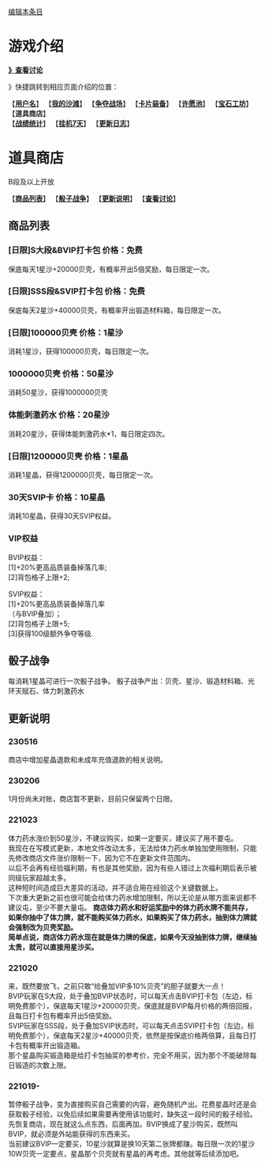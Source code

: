 [编辑本条目](https://github.com/GuguTown/Wiki/edit/main/shop.md)
# 游戏介绍
[**》查看讨论**](#讨论)   

》快捷跳转到相应页面介绍的位置：   

【[**用户名**](/function/首页.md)】 【[**我的沙滩**](/function/我的沙滩.md)】 【[**争夺战场**](/function/争夺战场.md)】 【[**卡片装备**](/function/卡片装备.md)】 【[**许愿池**](/function/许愿池.md)】 【[**宝石工坊**](/function/宝石工坊.md)】 【**道具商店**】   
【[**战绩统计**](/function/战绩统计.md)】 【[**挂机7天**](/function/挂机7天.md)】 【[**更新日志**](/function/更新日志.md)】  

# 道具商店
B段及以上开放

【[**商品列表**](#商品列表)】 【[**骰子战争**](#骰子战争)】 【[**更新说明**](#更新说明)】 【[**查看讨论**](#讨论)】   
## 商品列表
### [日限]S大段&BVIP打卡包 价格：免费
保底每天1星沙+20000贝壳，有概率开出5倍奖励，每日限定一次。
### [日限]SSS段&SVIP打卡包 价格：免费
保底每天2星沙+40000贝壳，有概率开出锻造材料箱，每日限定一次。
### [日限]100000贝壳 价格：1星沙
消耗1星沙，获得100000贝壳，每日限定一次。
### 1000000贝壳 价格：50星沙
消耗50星沙，获得1000000贝壳
### 体能刺激药水 价格：20星沙
消耗20星沙，获得体能刺激药水*1，每日限定四次。
### [日限]1200000贝壳 价格：1星晶
消耗1星晶，获得1200000贝壳，每日限定一次。
### 30天SVIP卡 价格：10星晶
消耗10星晶，获得30天SVIP权益。
### VIP权益
BVIP权益：   
\[1]+20%更高品质装备掉落几率;   
\[2]背包格子上限+2;   
  
SVIP权益：   
\[1]+20%更高品质装备掉落几率  
（与BVIP叠加）；  
\[2]背包格子上限+5;   
\[3]获得100级额外争夺等级.   

## 骰子战争
每消耗1星晶可进行一次骰子战争。
骰子战争产出：贝壳、星沙、锻造材料箱、光环天赋石、体力刺激药水

## 更新说明
### 230516
商店中增加星晶退款和未成年充值退款的相关说明。
### 230206
1月份尚未对账，商店暂不更新，目前只保留两个日限。
### 221023
体力药水涨价到50星沙，不建议购买，如果一定要买，建议买了用不要屯。   
我现在在写模式更新，本地文件改动太多，无法给体力药水单独加使用限制，只能先修改商店文件涨价限制一下，因为它不在更新文件范围内。   
以后不会再有经验福利期，有也是其他奖励，因为有些人错过上次福利期后表示被同级玩家超越太多。   
这种短时间造成巨大差异的活动，并不适合用在经验这个关键数据上。   
下次重大更新之前也很可能会给体力药水增加限制，所以无论是从哪方面来说都不建议屯，至少不要大量屯。
**商店体力药水和好运奖励中的体力药水牌不能共存，如果你抽中了体力牌，就不能购买体力药水，如果购买了体力药水，抽到体力牌就会强制改为贝壳奖励。**   
**简单点说，商店体力药水现在就是体力牌的保底，如果今天没抽到体力牌，继续抽太贵，就可以直接用星沙买。**
### 221020
来，既然要放飞，之前只敢“给叠加VIP多10%贝壳”的胆子就要大一点！   
BVIP玩家在S大段，处于叠加BVIP状态时，可以每天点击BVIP打卡包（左边，标明免费那个），保底每天1星沙+20000贝壳，保底就是BVIP每月价格的两倍回报，且每日打卡包有概率开出5倍奖励。   
SVIP玩家在SSS段，处于叠加SVIP状态时，可以每天点击SVIP打卡包（左边，标明免费那个），保底每天2星沙+40000贝壳，依然是按保底价格两倍算，且每日打卡包有概率开出锻造箱。   
那个星晶购买锻造箱是给打卡包抽奖的参考价，完全不用买，因为那个不能破除每日锻造的次数上限。   
### 221019-
暂停骰子战争，变为直接购买自己需要的内容，避免随机产出。花费星晶时还是会获取骰子经验，以免后续如果需要再使用该功能时，缺失这一段时间的骰子经验。   
先恢复商店，现在就这么点东西，后面再加。BVIP换成了星沙购买，既然叫BVIP，就必须是外站能获得的东西来买。   
当前建议BVIP一定要买，10星沙就算是换10天第二张牌都赚。每日限一次的1星沙10W贝壳一定要点，星晶那个贝壳就有星晶的再考虑。其他就等后续添加吧。   

